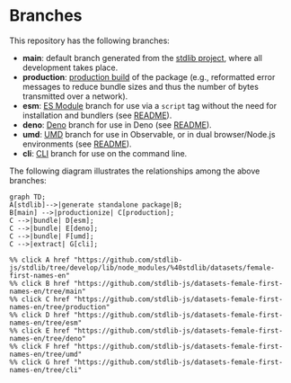 <!--

@license Apache-2.0

Copyright (c) 2023 The Stdlib Authors.

Licensed under the Apache License, Version 2.0 (the "License");
you may not use this file except in compliance with the License.
You may obtain a copy of the License at

    http://www.apache.org/licenses/LICENSE-2.0

Unless required by applicable law or agreed to in writing, software
distributed under the License is distributed on an "AS IS" BASIS,
WITHOUT WARRANTIES OR CONDITIONS OF ANY KIND, either express or implied.
See the License for the specific language governing permissions and
limitations under the License.

-->

# Branches

This repository has the following branches:

-   **main**: default branch generated from the [stdlib project][stdlib-url], where all development takes place.
-   **production**: [production build][production-url] of the package (e.g., reformatted error messages to reduce bundle sizes and thus the number of bytes transmitted over a network).
-   **esm**: [ES Module][esm-url] branch for use via a `script` tag without the need for installation and bundlers (see [README][esm-readme]).
-   **deno**: [Deno][deno-url] branch for use in Deno (see [README][deno-readme]).
-   **umd**: [UMD][umd-url] branch for use in Observable, or in dual browser/Node.js environments (see [README][umd-readme]).
-   **cli**: [CLI][cli-url] branch for use on the command line.

The following diagram illustrates the relationships among the above branches:

```mermaid
graph TD;
A[stdlib]-->|generate standalone package|B;
B[main] -->|productionize| C[production];
C -->|bundle| D[esm];
C -->|bundle| E[deno];
C -->|bundle| F[umd];
C -->|extract| G[cli];

%% click A href "https://github.com/stdlib-js/stdlib/tree/develop/lib/node_modules/%40stdlib/datasets/female-first-names-en"
%% click B href "https://github.com/stdlib-js/datasets-female-first-names-en/tree/main"
%% click C href "https://github.com/stdlib-js/datasets-female-first-names-en/tree/production"
%% click D href "https://github.com/stdlib-js/datasets-female-first-names-en/tree/esm"
%% click E href "https://github.com/stdlib-js/datasets-female-first-names-en/tree/deno"
%% click F href "https://github.com/stdlib-js/datasets-female-first-names-en/tree/umd"
%% click G href "https://github.com/stdlib-js/datasets-female-first-names-en/tree/cli"
```

[stdlib-url]: https://github.com/stdlib-js/stdlib/tree/develop/lib/node_modules/%40stdlib/datasets/female-first-names-en
[production-url]: https://github.com/stdlib-js/datasets-female-first-names-en/tree/production
[deno-url]: https://github.com/stdlib-js/datasets-female-first-names-en/tree/deno
[deno-readme]: https://github.com/stdlib-js/datasets-female-first-names-en/blob/deno/README.md
[umd-url]: https://github.com/stdlib-js/datasets-female-first-names-en/tree/umd
[umd-readme]: https://github.com/stdlib-js/datasets-female-first-names-en/blob/umd/README.md
[esm-url]: https://github.com/stdlib-js/datasets-female-first-names-en/tree/esm
[esm-readme]: https://github.com/stdlib-js/datasets-female-first-names-en/blob/esm/README.md
[cli-url]: https://github.com/stdlib-js/datasets-female-first-names-en/tree/cli